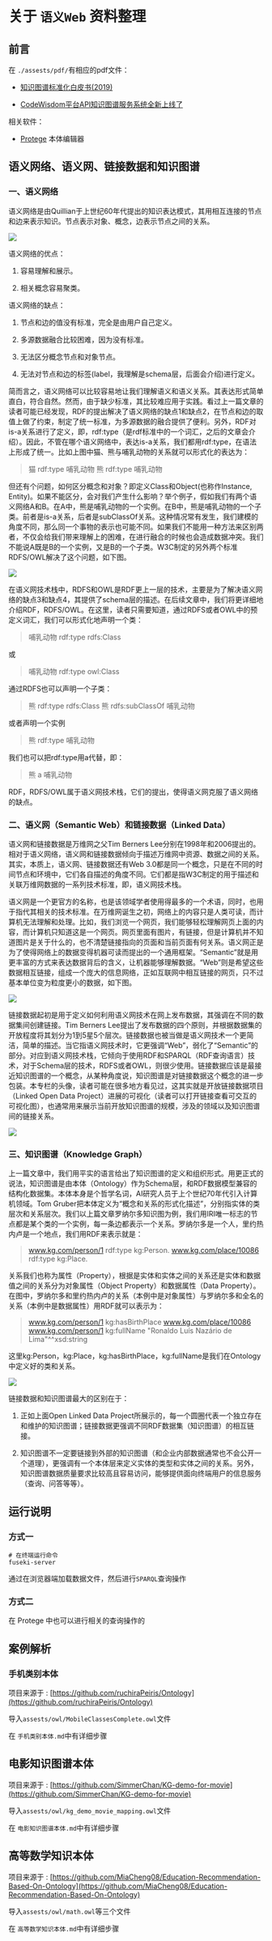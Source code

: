# 关于 ```语义Web``` 资料整理

## 前言

在 ```./assests/pdf/```有相应的pdf文件：

- [知识图谱标准化白皮书(2019)](http://www.cesi.ac.cn/201909/5589.html)

- [CodeWisdom平台API知识图谱服务系统全新上线了](https://mp.weixin.qq.com/s/8ReWM8AcN170LA8o6zjrsw)

相关软件：

- [Protege](https://protege.stanford.edu/) 本体编辑器

## 语义网络、语义网、链接数据和知识图谱

### 一、语义网络

语义网络是由Quillian于上世纪60年代提出的知识表达模式，其用相互连接的节点和边来表示知识。节点表示对象、概念，边表示节点之间的关系。

![](./assests/img/2.jpg)

语义网络的优点：

1. 容易理解和展示。

2. 相关概念容易聚类。


语义网络的缺点：

1. 节点和边的值没有标准，完全是由用户自己定义。

2. 多源数据融合比较困难，因为没有标准。

3. 无法区分概念节点和对象节点。

4. 无法对节点和边的标签(label，我理解是schema层，后面会介绍)进行定义。

简而言之，语义网络可以比较容易地让我们理解语义和语义关系。其表达形式简单直白，符合自然。然而，由于缺少标准，其比较难应用于实践。看过上一篇文章的读者可能已经发现，RDF的提出解决了语义网络的缺点1和缺点2，在节点和边的取值上做了约束，制定了统一标准，为多源数据的融合提供了便利。另外，RDF对is-a关系进行了定义，即，rdf:type（是rdf标准中的一个词汇，之后的文章会介绍）。因此，不管在哪个语义网络中，表达is-a关系，我们都用rdf:type，在语法上形成了统一。比如上图中猫、熊与哺乳动物的关系就可以形式化的表达为：

> 猫 rdf:type 哺乳动物
> 熊 rdf:type 哺乳动物

但还有个问题，如何区分概念和对象？即定义Class和Object(也称作Instance, Entity)。如果不能区分，会对我们产生什么影响？举个例子，假如我们有两个语义网络A和B。在A中，熊是哺乳动物的一个实例。在B中，熊是哺乳动物的一个子类。前者是is-a关系，后者是subClassOf关系。这种情况常有发生，我们建模的角度不同，那么同一个事物的表示也可能不同。如果我们不能用一种方法来区别两者，不仅会给我们带来理解上的困难，在进行融合的时候也会造成数据冲突。我们不能说A既是B的一个实例，又是B的一个子类。W3C制定的另外两个标准RDFS/OWL解决了这个问题，如下图。

![](./assests/img/3.jpg)

在语义网技术栈中，RDFS和OWL是RDF更上一层的技术，主要是为了解决语义网络的缺点3和缺点4，其提供了schema层的描述。在后续文章中，我们将更详细地介绍RDF，RDFS/OWL。在这里，读者只需要知道，通过RDFS或者OWL中的预定义词汇，我们可以形式化地声明一个类：

> 哺乳动物 rdf:type rdfs:Class

或

> 哺乳动物 rdf:type owl:Class

通过RDFS也可以声明一个子类：

>熊 rdf:type rdfs:Class
>熊 rdfs:subClassOf 哺乳动物

或者声明一个实例

> 熊 rdf:type 哺乳动物

我们也可以把rdf:type用a代替，即：

> 熊 a 哺乳动物

RDF，RDFS/OWL属于语义网技术栈，它们的提出，使得语义网克服了语义网络的缺点。

### 二、语义网（Semantic Web）和链接数据（Linked Data）

语义网和链接数据是万维网之父Tim Berners Lee分别在1998年和2006提出的。相对于语义网络，语义网和链接数据倾向于描述万维网中资源、数据之间的关系。其实，本质上，语义网、链接数据还有Web 3.0都是同一个概念，只是在不同的时间节点和环境中，它们各自描述的角度不同。它们都是指W3C制定的用于描述和关联万维网数据的一系列技术标准，即，语义网技术栈。

语义网是一个更官方的名称，也是该领域学者使用得最多的一个术语，同时，也用于指代其相关的技术标准。在万维网诞生之初，网络上的内容只是人类可读，而计算机无法理解和处理。比如，我们浏览一个网页，我们能够轻松理解网页上面的内容，而计算机只知道这是一个网页。网页里面有图片，有链接，但是计算机并不知道图片是关于什么的，也不清楚链接指向的页面和当前页面有何关系。语义网正是为了使得网络上的数据变得机器可读而提出的一个通用框架。“Semantic”就是用更丰富的方式来表达数据背后的含义，让机器能够理解数据。“Web”则是希望这些数据相互链接，组成一个庞大的信息网络，正如互联网中相互链接的网页，只不过基本单位变为粒度更小的数据，如下图。

![](./assests/img/4.jpg)

链接数据起初是用于定义如何利用语义网技术在网上发布数据，其强调在不同的数据集间创建链接。Tim Berners Lee提出了发布数据的四个原则，并根据数据集的开放程度将其划分为1到5星5个层次。链接数据也被当做是语义网技术一个更简洁，简单的描述。当它指语义网技术时，它更强调“Web”，弱化了“Semantic”的部分。对应到语义网技术栈，它倾向于使用RDF和SPARQL（RDF查询语言）技术，对于Schema层的技术，RDFS或者OWL，则很少使用。链接数据应该是最接近知识图谱的一个概念，从某种角度说，知识图谱是对链接数据这个概念的进一步包装。本专栏的头像，读者可能在很多地方看见过，这其实就是开放链接数据项目（Linked Open Data Project）进展的可视化（读者可以打开链接查看可交互的可视化图），也通常用来展示当前开放知识图谱的规模，涉及的领域以及知识图谱间的链接关系。

![](./assests/img/5.jpg)

### 三、知识图谱（Knowledge Graph）

上一篇文章中，我们用平实的语言给出了知识图谱的定义和组织形式。用更正式的说法，知识图谱是由本体（Ontology）作为Schema层，和RDF数据模型兼容的结构化数据集。本体本身是个哲学名词，AI研究人员于上个世纪70年代引入计算机领域。Tom Gruber把本体定义为“概念和关系的形式化描述”，分别指实体的类层次和关系层次。我们以上篇文章罗纳尔多知识图为例，我们用IRI唯一标志的节点都是某个类的一个实例，每一条边都表示一个关系。罗纳尔多是一个人，里约热内卢是一个地点，我们用RDF来表示就是：

>www.kg.com/person/1 rdf:type kg:Person.
>www.kg.com/place/10086 rdf:type kg:Place.

关系我们也称为属性（Property），根据是实体和实体之间的关系还是实体和数据值之间的关系分为对象属性（Object Property）和数据属性（Data Property）。在图中，罗纳尔多和里约热内卢的关系（本例中是对象属性）与罗纳尔多和全名的关系（本例中是数据属性）用RDF就可以表示为：

>www.kg.com/person/1 kg:hasBirthPlace www.kg.com/place/10086
>www.kg.com/person/1 kg:fullName "Ronaldo Luís Nazário de Lima"^^xsd:string

这里kg:Person，kg:Place，kg:hasBirthPlace，kg:fullName是我们在Ontology中定义好的类和关系。

![](./assests/img/6.jpg)

链接数据和知识图谱最大的区别在于：

1. 正如上面Open Linked Data Project所展示的，每一个圆圈代表一个独立存在和维护的知识图谱；链接数据更强调不同RDF数据集（知识图谱）的相互链接。

2. 知识图谱不一定要链接到外部的知识图谱（和企业内部数据通常也不会公开一个道理），更强调有一个本体层来定义实体的类型和实体之间的关系。另外，知识图谱数据质量要求比较高且容易访问，能够提供面向终端用户的信息服务（查询、问答等等）。




## 运行说明

### 方式一

```
# 在终端运行命令
fuseki-server
```

通过在浏览器端加载数据文件，然后进行```SPARQL```查询操作

### 方式二

在 Protege 中也可以进行相关的查询操作的

## 案例解析

### 手机类别本体

项目来源于 : [https://github.com/ruchiraPeiris/Ontology](https://github.com/ruchiraPeiris/Ontology)

导入```assests/owl/MobileClassesComplete.owl```文件

在 ```手机类别本体.md```中有详细步骤

## 电影知识图谱本体

项目来源于 : [https://github.com/SimmerChan/KG-demo-for-movie](https://github.com/SimmerChan/KG-demo-for-movie)

导入```assests/owl/kg_demo_movie_mapping.owl```文件

在 ```电影知识图谱本体.md```中有详细步骤

## 高等数学知识本体

项目来源于 : [https://github.com/MiaCheng08/Education-Recommendation-Based-On-Ontology](https://github.com/MiaCheng08/Education-Recommendation-Based-On-Ontology)

导入```assests/owl/math.owl```等三个文件

在 ```高等数学知识本体.md```中有详细步骤